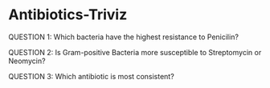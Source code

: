 # Antibiotics-Triviz

QUESTION 1: Which bacteria have the highest resistance to Penicilin?

QUESTION 2: Is Gram-positive Bacteria more susceptible to Streptomycin or Neomycin?

QUESTION 3: Which antibiotic is most consistent?